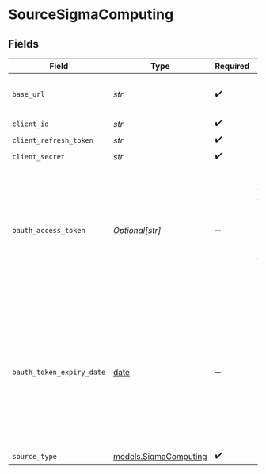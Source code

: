 # SourceSigmaComputing


## Fields

| Field                                                                                                                                       | Type                                                                                                                                        | Required                                                                                                                                    | Description                                                                                                                                 |
| ------------------------------------------------------------------------------------------------------------------------------------------- | ------------------------------------------------------------------------------------------------------------------------------------------- | ------------------------------------------------------------------------------------------------------------------------------------------- | ------------------------------------------------------------------------------------------------------------------------------------------- |
| `base_url`                                                                                                                                  | *str*                                                                                                                                       | :heavy_check_mark:                                                                                                                          | The base url of your sigma organization                                                                                                     |
| `client_id`                                                                                                                                 | *str*                                                                                                                                       | :heavy_check_mark:                                                                                                                          | N/A                                                                                                                                         |
| `client_refresh_token`                                                                                                                      | *str*                                                                                                                                       | :heavy_check_mark:                                                                                                                          | N/A                                                                                                                                         |
| `client_secret`                                                                                                                             | *str*                                                                                                                                       | :heavy_check_mark:                                                                                                                          | N/A                                                                                                                                         |
| `oauth_access_token`                                                                                                                        | *Optional[str]*                                                                                                                             | :heavy_minus_sign:                                                                                                                          | The current access token. This field might be overridden by the connector based on the token refresh endpoint response.                     |
| `oauth_token_expiry_date`                                                                                                                   | [date](https://docs.python.org/3/library/datetime.html#date-objects)                                                                        | :heavy_minus_sign:                                                                                                                          | The date the current access token expires in. This field might be overridden by the connector based on the token refresh endpoint response. |
| `source_type`                                                                                                                               | [models.SigmaComputing](../models/sigmacomputing.md)                                                                                        | :heavy_check_mark:                                                                                                                          | N/A                                                                                                                                         |